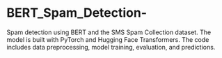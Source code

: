 # BERT_Spam_Detection-
Spam detection using BERT and the SMS Spam Collection dataset. The model is built with PyTorch and Hugging Face Transformers. The code includes data preprocessing, model training, evaluation, and predictions.
